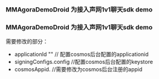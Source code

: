 ### MMAgoraDemoDroid 为接入声网1v1聊天sdk demo
### MMAgoraDemoDroid 为接入声网1v1聊天sdk demo
需要修改的部分：
- applicationId ""      // 配置cosmos后台配置的applicationid
- signingConfigs.config //配置cosmos后台配置的keystore
- cosmosAppid.          //需要修改为cosmos后台注册的appid



